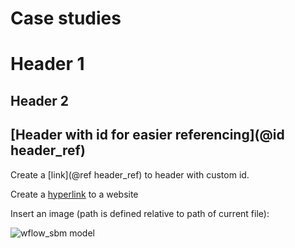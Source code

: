 # Case studies 

# Header 1

## Header 2

## [Header with id for easier referencing](@id header_ref)

Create a [link](@ref header_ref) to header with custom id.

Create a [hyperlink](https://www.google.nl) to a website

Insert an image (path is defined relative to path of current file): 

![wflow_sbm model](../images/wflow_sbm_soil.png)